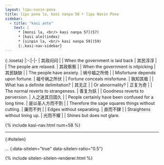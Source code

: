 ```yaml
---
layout: lipu-nasin-pona
title: lipu pona la, kasi nanpa 58 • lipu Nasin Pona
sidebar:
  - title: "kasi ante"
    text: |
      * [monsi la, <br/> kasi nanpa 57](57)
      * [kasi ale](index)
      * [sinpin la, <br/> kasi nanpa 59](59)
      {:.kasi-nav-sidebar}
---
```


{:.loseta}
|:-:|-|-
| 其政闷闷     |  | When the government is laid back
| 其民淳淳     |  | The people are relaxed.
| 其政察察     |  | When the government is nitpicking
| 其民缺缺     |  | The people have anxiety.
| 祸兮福之所倚 |  | Misfortune depends upon fortune.
| 福兮祸之所伏 |  | Fortune conceals misfortune.
| 孰知其极     |  | What has a definite delimitation?
| 其无正       |  | Or abnormality?
| 正复为奇     |  | The normal reverts to strangeness.
| 善复为妖     |  | Goodness reverts to perversion.
| 人之迷<wbr/>其日固久 |  | People certainly have been confused for a long time.
| 是以圣人方而不割     |  | Therefore the sage squares things without cutting.
| 廉而不刿     |  | Edges without separating.
| 直而不肆     |  | Straightens without lining up.
| 光而不耀     |  | Shines but does not glare.

{% include kasi-nav.html num=58 %}

-------
{:#sitelen}

...
{:data-sitelen="true" data-sitelen-ratio="0.5"}

{% include sitelen-sitelen-renderer.html %}

